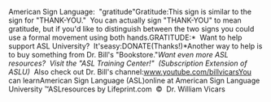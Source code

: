 American Sign Language:  
		"gratitude"Gratitude:This sign is similar to the sign for "THANK-YOU."  You can actually 
    sign "THANK-YOU" to mean gratitude, but if you'd like to distinguish between 
    the two signs you could use a formal movement using both hands.GRATITUDE:* 
Want to help support ASL University?  It'seasy:DONATE(Thanks!)*Another way to help is to buy something from Dr. Bill's "Bookstore."*Want even more ASL resources?  Visit the "ASL Training Center!"  (Subscription 
Extension of ASLU)*  Also check out Dr. Bill's channel:www.youtube.com/billvicarsYou can learnAmerican Sign Language (ASL)online at American Sign Language University ™ASLresources by Lifeprint.com  ©  Dr. William Vicars